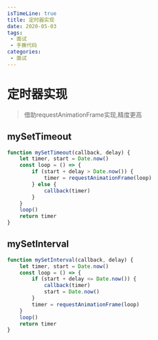 ```yaml
---
isTimeLine: true
title: 定时器实现
date: 2020-05-03
tags:
 - 面试
 - 手撕代码
categories:
 - 面试
---
```

# 定时器实现
>借助requestAnimationFrame实现,精度更高
## mySetTimeout
```js
function mySetTimeout(callback, delay) {
    let timer, start = Date.now()
    const loop = () => {
        if (start + delay > Date.now()) {
            timer = requestAnimationFrame(loop)
        } else {
            callback(timer)
        }
    }
    loop()
    return timer
}
```

## mySetInterval
```js
function mySetInterval(callback, delay) {
    let timer, start = Date.now()
    const loop = () => {
        if (start + delay <= Date.now()) {
            callback(timer)
            start = Date.now()
        }
        timer = requestAnimationFrame(loop)
    }
    loop()
    return timer
}
```

<comment/>